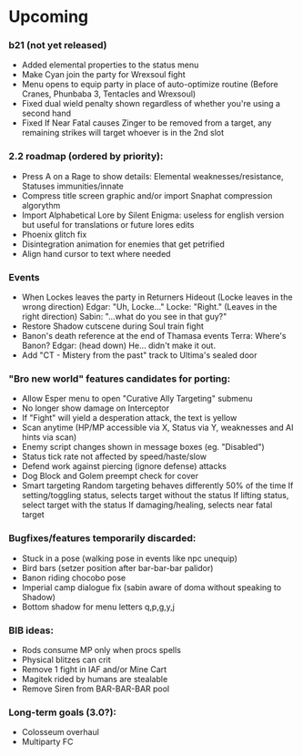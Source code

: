 # Upcoming

### b21 (not yet released)

- Added elemental properties to the status menu
- Make Cyan join the party for Wrexsoul fight
- Menu opens to equip party in place of auto-optimize routine (Before Cranes, Phunbaba 3, Tentacles and Wrexsoul)
- Fixed dual wield penalty shown regardless of whether you're using a second hand
- Fixed If Near Fatal causes Zinger to be removed from a target, any remaining strikes will target whoever is in the 2nd slot

### 2.2 roadmap (ordered by priority):

- Press A on a Rage to show details: Elemental weaknesses/resistance, Statuses immunities/innate
- Compress title screen graphic and/or import Snaphat compression algorythm
- Import Alphabetical Lore by Silent Enigma: useless for english version but useful for translations or future lores edits
- Phoenix glitch fix
- Disintegration animation for enemies that get petrified
- Align hand cursor to text where needed

### Events
- When Lockes leaves the party in Returners Hideout
	(Locke leaves in the wrong direction)
	Edgar: "Uh, Locke..."
	Locke: "Right."
	(Leaves in the right direction)
	Sabin: "...what do you see in that guy?"
- Restore Shadow cutscene during Soul train fight
- Banon's death reference at the end of Thamasa events 
	Terra: Where's Banon?
	Edgar: (head down) He... didn't make it out.
- Add "CT - Mistery from the past" track to Ultima's sealed door

### "Bro new world" features candidates for porting:
- Allow Esper menu to open "Curative Ally Targeting" submenu
- No longer show damage on Interceptor
- If "Fight" will yield a desperation attack, the text is yellow 
- Scan anytime (HP/MP accessible via X, Status via Y, weaknesses and AI hints via scan)
- Enemy script changes shown in message boxes (eg. "Disabled")
- Status tick rate not affected by speed/haste/slow
- Defend work against piercing (ignore defense) attacks
- Dog Block and Golem preempt check for cover
- Smart targeting
	Random targeting behaves differently 50% of the time
	If setting/toggling status, selects target without the status
	If lifting status, select target with the status
	If damaging/healing, selects near fatal target

### Bugfixes/features temporarily discarded:
- Stuck in a pose (walking pose in events like npc unequip)
- Bird bars (setzer position after bar-bar-bar palidor)
- Banon riding chocobo pose 
- Imperial camp dialogue fix (sabin aware of doma without speaking to Shadow)
- Bottom shadow for menu letters q,p,g,y,j

### BIB ideas:
- Rods consume MP only when procs spells
- Physical blitzes can crit
- Remove 1 fight in IAF and/or Mine Cart
- Magitek rided by humans are stealable
- Remove Siren from BAR-BAR-BAR pool

### Long-term goals (3.0?):
- Colosseum overhaul
- Multiparty FC

